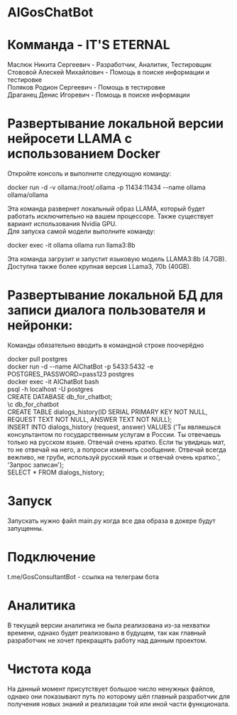 # AIGosChatBot
# Комманда - IT'S ETERNAL
Маслюк Никита Сергеевич - Разработчик, Аналитик, Тестировщик  
Стововой Алескей Михайлович - Помощь в поиске информации и тестировке  
Поляков Родион Сергеевич - Помощь в тестировке  
Драганец Денис Игоревич - Помощь в поиске информации  

# Развертывание локальной версии нейросети LLAMA с использованием Docker
Откройте консоль и выполните следующую команду:    

docker run -d -v ollama:/root/.ollama -p 11434:11434 --name ollama ollama/ollama    

Эта команда развернет локальный образ LLAMA, который будет работать исключительно на вашем процессоре. Также существует вариант использования Nvidia GPU.  
Для запуска самой модели выполните команду:    

docker exec -it ollama ollama run llama3:8b  

Эта команда загрузит и запустит языковую модель LLAMA3:8b (4.7GB). Доступна также более крупная версия LLama3, 70b (40GB).


# Развертывание локальной БД для записи диалога пользователя и нейронки:
Команды обязательно вводить в командной строке поочерёдно

docker pull postgres  
docker run -d --name AIChatBot -p 5433:5432 -e POSTGRES_PASSWORD=pass123 postgres  
docker exec -it AIChatBot bash  
psql -h localhost -U postgres  
CREATE DATABASE db_for_chatbot;  
\c db_for_chatbot  
CREATE TABLE dialogs_history(ID SERIAL PRIMARY KEY NOT NULL, REQUEST TEXT NOT NULL, ANSWER TEXT NOT NULL);  
INSERT INTO dialogs_history (request, answer) VALUES ('Ты являешься консультантом по государственным услугам в России. Ты отвечаешь только на русском языке. Отвечай очень кратко. Если ты увидишь мат, то не отвечай на него, а попроси изменить сообщение. Отвечай всегда вежливо, не груби, используй русский язык и отвечай очень кратко.', 'Запрос записан');  
SELECT * FROM dialogs_history;  

# Запуск
Запускать нужно файл main.py когда все два образа в докере будут запущенны.

# Подключение
t.me/GosConsultantBot - ссылка на телеграм бота

# Аналитика
В текущей версии аналитика не была реализована из-за нехватки времени, однако будет реализовано в будущем, так как главный разработчик не хочет прекращять работу над данным проектом.

# Чистота кода
На данный момент присутствует большое число ненужных файлов, однако они показывают путь по которому шёл главный разработчик для получения новых знаний и реализации той или иной части функционала.
